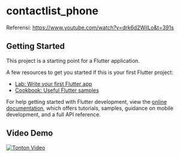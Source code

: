 # contactlist_phone

Referensi: https://www.youtube.com/watch?v=drk6d2WilLo&t=391s

## Getting Started

This project is a starting point for a Flutter application.

A few resources to get you started if this is your first Flutter project:

- [Lab: Write your first Flutter app](https://docs.flutter.dev/get-started/codelab)
- [Cookbook: Useful Flutter samples](https://docs.flutter.dev/cookbook)

For help getting started with Flutter development, view the
[online documentation](https://docs.flutter.dev/), which offers tutorials,
samples, guidance on mobile development, and a full API reference.

## Video Demo
[![Tonton Video](https://img.youtube.com/vi/UGM3rnnLG1A/maxresdefault.jpg)](https://www.youtube.com/watch?v=UGM3rnnLG1A)

